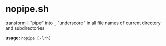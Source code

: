 # nopipe.sh 

transform `|` "pipe" into `_` "underscore" in all file names of current directory and subdirectories

**usage:** 
          `nopipe [-lrh]`
